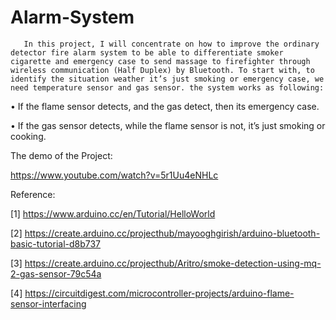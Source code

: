 # Alarm-System

       In this project, I will concentrate on how to improve the ordinary detector fire alarm system to be able to differentiate smoker cigarette and emergency case to send massage to firefighter through wireless communication (Half Duplex) by Bluetooth. To start with, to identify the situation weather it’s just smoking or emergency case, we need temperature sensor and gas sensor. the system works as following:
       
•	If the flame sensor detects, and the gas detect, then its emergency case.

•	If the gas sensor detects, while the flame sensor is not, it’s just smoking or cooking.

The demo of the Project:

https://www.youtube.com/watch?v=5r1Uu4eNHLc

Reference:

[1] https://www.arduino.cc/en/Tutorial/HelloWorld

[2] https://create.arduino.cc/projecthub/mayooghgirish/arduino-bluetooth-basic-tutorial-d8b737

[3] https://create.arduino.cc/projecthub/Aritro/smoke-detection-using-mq-2-gas-sensor-79c54a

[4] https://circuitdigest.com/microcontroller-projects/arduino-flame-sensor-interfacing


